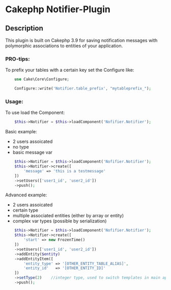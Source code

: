 # Cakephp Notifier-Plugin
## Description
This plugin is built on Cakephp 3.9 for saving notification messages with polymorphic associations to entities of your application.

### PRO-tips:
To prefix your tables with a certain key set the Configure like:

```php
    use Cake\Core\Configure;

    Configure::write('Notifier.table_prefix', "mytableprefix_");
```

### Usage:
To use load the Component:
```php
    $this->Notifier = $this->loadComponent('Nofifier.Notifier');
```

Basic example:
- 2 users assoicated
- no type
- basic message var

```php
    $this->Notifier = $this->loadComponent('Nofifier.Notifier');
    $this->Notifier->create([
        'message' => 'this is a testmessage'
    ])
    ->setUsers(['user1_id', 'user2_id'])
    ->push();
```


Advanced example:
- 2 users assoicated
- certain type
- multiple associated entities (either by array or entity)
- complex var types (possible by serialization)

```php
    $this->Notifier = $this->loadComponent('Nofifier.Notifier');
    $this->Notifier->create([
        'start' => new FrozenTime()
    ])
    ->setUsers(['user1_id', 'user2_id'])
    ->addEntity($entity)
    ->addEntityItem([
        'entity_type' => '[OTHER_ENTITY_TABLE_ALIAS]',
        'entity_id'   => '[OTHER_ENTITY_ID]'
    ])
    ->setType(2)    //integer type, used to switch templates in main application
    ->push();
```
